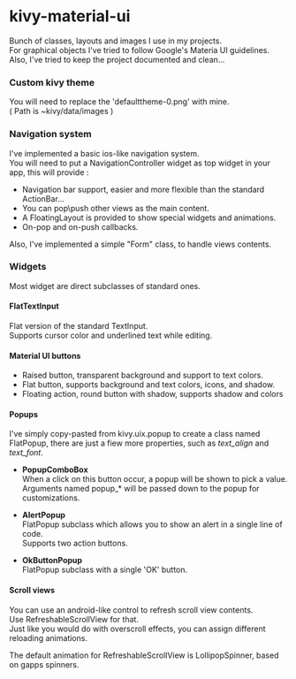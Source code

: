 # kivy-material-ui
Bunch of classes, layouts and images I use in my projects.  
For graphical objects I've tried to follow Google's Materia UI guidelines.  
Also, I've tried to keep the project documented and clean...  

### Custom kivy theme
You will need to replace the 'defaulttheme-0.png' with mine.  
( Path is ~kivy/data/images )  
  
### Navigation system 
I've implemented a basic ios-like navigation system.  
You will need to put a NavigationController widget as top widget in your app, this will provide :  
* Navigation bar support, easier and more flexible than the standard ActionBar...  
* You can pop\push other views as the main content.  
* A FloatingLayout is provided to show special widgets and animations.  
* On-pop and on-push callbacks.  
  
Also, I've implemented a simple "Form" class, to handle views contents.  

### Widgets
Most widget are direct subclasses of standard ones.

#### FlatTextInput
Flat version of the standard TextInput.  
Supports cursor color and underlined text while editing.

#### Material UI buttons
* Raised button, transparent background and support to text colors.
* Flat button, supports background and text colors, icons, and shadow.
* Floating action, round button with shadow, supports shadow and colors

#### Popups
I've simply copy-pasted from kivy.uix.popup to create a class named FlatPopup, there are just a fiew more properties, such as *text_align* and *text_font*.

* **PopupComboBox**  
When a click on this button occur, a popup will be shown to pick a value.  
Arguments named popup_* will be passed down to the popup for customizations.

* **AlertPopup**  
FlatPopup subclass which allows you to show an alert in a single line of code.  
Supports two action buttons.  

* **OkButtonPopup**  
FlatPopup subclass with a single 'OK' button.

#### Scroll views
You can use an android-like control to refresh scroll view contents.  
Use RefreshableScrollView for that.  
Just like you would do with overscroll effects, you can assign different reloading animations.  

The default animation for RefreshableScrollView is LollipopSpinner, based on gapps spinners.
